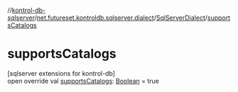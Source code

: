 //[kontrol-db-sqlserver](../../../index.md)/[net.futureset.kontroldb.sqlserver.dialect](../index.md)/[SqlServerDialect](index.md)/[supportsCatalogs](supports-catalogs.md)

# supportsCatalogs

[sqlserver extensions for kontrol-db]\
open override val [supportsCatalogs](supports-catalogs.md): [Boolean](https://kotlinlang.org/api/latest/jvm/stdlib/kotlin/-boolean/index.html) = true
